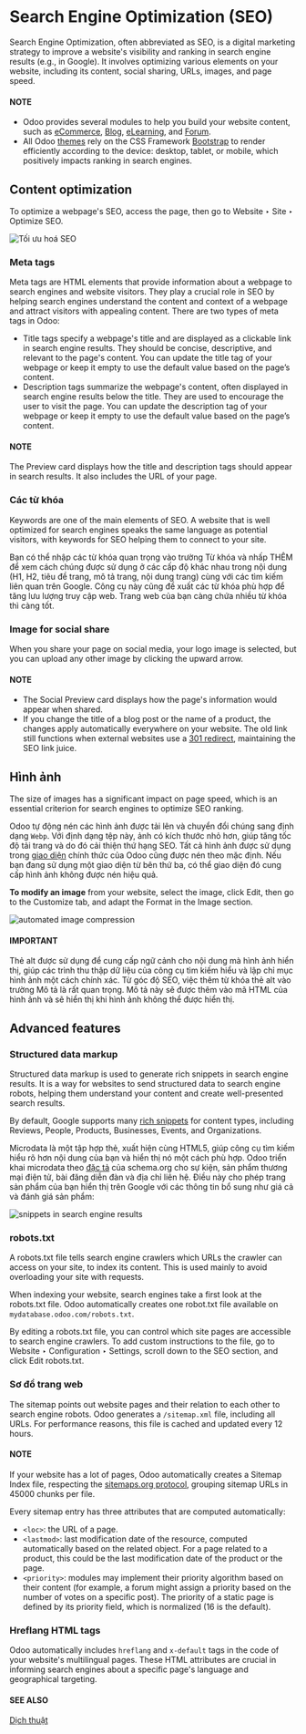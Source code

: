 # Search Engine Optimization (SEO)

Search Engine Optimization, often abbreviated as SEO, is a digital marketing strategy to improve a
website's visibility and ranking in search engine results (e.g., in Google). It involves optimizing
various elements on your website, including its content, social sharing, URLs, images, and page
speed.

#### NOTE
- Odoo provides several modules to help you build your website content, such as
  [eCommerce](../../ecommerce.md), [Blog](../../blog.md), [eLearning](../../elearning.md), and [Forum](../../forum.md).
- All Odoo [themes](../web_design/themes.md) rely on the CSS Framework [Bootstrap](https://getbootstrap.com/) to render efficiently according to the device: desktop, tablet,
  or mobile, which positively impacts ranking in search engines.

## Content optimization

To optimize a webpage's SEO, access the page, then go to Website ‣ Site ‣
Optimize SEO.

![Tối ưu hoá SEO](../../../../_images/optimize-seo.png)

### Meta tags

Meta tags are HTML elements that provide information about a webpage to search engines and website
visitors. They play a crucial role in SEO by helping search engines understand the content and
context of a webpage and attract visitors with appealing content. There are two types of meta tags
in Odoo:

- Title tags specify a webpage's title and are displayed as a clickable link in search
  engine results. They should be concise, descriptive, and relevant to the page's content. You can
  update the title tag of your webpage or keep it empty to use the default value based on the page’s
  content.
- Description tags summarize the webpage's content, often displayed in search engine
  results below the title. They are used to encourage the user to visit the page. You can update
  the description tag of your webpage or keep it empty to use the default value based on the page’s
  content.

#### NOTE
The Preview card displays how the title and description tags should appear in search
results. It also includes the URL of your page.

### Các từ khóa

Keywords are one of the main elements of SEO. A website that is well optimized for search engines
speaks the same language as potential visitors, with keywords for SEO helping them to connect to
your site.

Bạn có thể nhập các từ khóa quan trọng vào trường Từ khóa và nhấp THÊM để xem cách chúng được sử dụng ở các cấp độ khác nhau trong nội dung (H1, H2, tiêu đề trang, mô tả trang, nội dung trang) cùng với các tìm kiếm liên quan trên Google. Công cụ này cũng đề xuất các từ khóa phù hợp để tăng lưu lượng truy cập web. Trang web của bạn càng chứa nhiều từ khóa thì càng tốt.

### Image for social share

When you share your page on social media, your logo image is selected, but you can upload any other
image by clicking the upward arrow.

#### NOTE
- The Social Preview card displays how the page's information would appear when
  shared.
- If you change the title of a blog post or the name of a product, the changes apply
  automatically everywhere on your website. The old link still functions when external websites
  use a [301 redirect](../pages.md#website-url-redirection), maintaining the SEO link juice.

## Hình ảnh

The size of images has a significant impact on page speed, which is an essential criterion for
search engines to optimize SEO ranking.

Odoo tự động nén các hình ảnh được tải lên và chuyển đổi chúng sang định dạng `Webp`. Với định dạng tệp này, ảnh có kích thước nhỏ hơn, giúp tăng tốc độ tải trang và do đó cải thiện thứ hạng SEO. Tất cả hình ảnh được sử dụng trong [giao diện](../web_design/themes.md) chính thức của Odoo cũng được nén theo mặc định. Nếu bạn đang sử dụng một giao diện từ bên thứ ba, có thể giao diện đó cung cấp hình ảnh không được nén hiệu quả.

**To modify an image** from your website, select the image, click Edit, then go to the
Customize tab, and adapt the Format in the Image section.

![automated image compression](../../../../_images/image-format.png)

#### IMPORTANT
Thẻ alt được sử dụng để cung cấp ngữ cảnh cho nội dung mà hình ảnh hiển thị, giúp các trình thu thập dữ liệu của công cụ tìm kiếm hiểu và lập chỉ mục hình ảnh một cách chính xác. Từ góc độ SEO, việc thêm từ khóa thẻ alt vào trường Mô tả là rất quan trọng. Mô tả này sẽ được thêm vào mã HTML của hình ảnh và sẽ hiển thị khi hình ảnh không thể được hiển thị.

## Advanced features

### Structured data markup

Structured data markup is used to generate rich snippets in search engine results. It is a way for
websites to send structured data to search engine robots, helping them understand your content and
create well-presented search results.

By default, Google supports many [rich snippets](https://developers.google.com/search/blog/2009/05/introducing-rich-snippets)
for content types, including Reviews, People, Products, Businesses, Events, and Organizations.

Microdata là một tập hợp thẻ, xuất hiện cùng HTML5, giúp công cụ tìm kiếm hiểu rõ hơn nội dung của bạn và hiển thị nó một cách phù hợp. Odoo triển khai microdata theo [đặc tả](https://schema.org/docs/gs.html) của schema.org cho sự kiện, sản phẩm thương mại điện tử, bài đăng diễn đàn và địa chỉ liên hệ. Điều này cho phép trang sản phẩm của bạn hiển thị trên Google với các thông tin bổ sung như giá cả và đánh giá sản phẩm:

![snippets in search engine results](../../../../_images/data-markup.png)

### robots.txt

A robots.txt file tells search engine crawlers which URLs the crawler can access on your site, to
index its content. This is used mainly to avoid overloading your site with requests.

When indexing your website, search engines take a first look at the robots.txt file. Odoo
automatically creates one robot.txt file available on `mydatabase.odoo.com/robots.txt`.

By editing a robots.txt file, you can control which site pages are accessible to search engine
crawlers. To add custom instructions to the file, go to Website ‣ Configuration
‣ Settings, scroll down to the SEO section, and click Edit robots.txt.

### Sơ đồ trang web

The sitemap points out website pages and their relation to each other to search engine robots. Odoo
generates a `/sitemap.xml` file, including all URLs. For performance reasons, this file is cached
and updated every 12 hours.

#### NOTE
If your website has a lot of pages, Odoo automatically creates a Sitemap Index file, respecting
the [sitemaps.org protocol](http://www.sitemaps.org/protocol.html), grouping sitemap URLs in
45000 chunks per file.

Every sitemap entry has three attributes that are computed automatically:

- `<loc>`: the URL of a page.
- `<lastmod>`: last modification date of the resource, computed automatically based on the related
  object. For a page related to a product, this could be the last modification date of the product
  or the page.
- `<priority>`: modules may implement their priority algorithm based on their content (for example,
  a forum might assign a priority based on the number of votes on a specific post). The priority of
  a static page is defined by its priority field, which is normalized (16 is the default).

### Hreflang HTML tags

Odoo automatically includes `hreflang` and `x-default` tags in the code of your website's
multilingual pages. These HTML attributes are crucial in informing search engines about a specific
page's language and geographical targeting.

#### SEE ALSO
[Dịch thuật](../configuration/translate.md)
